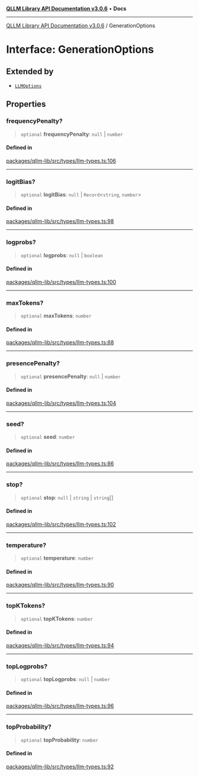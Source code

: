 [**QLLM Library API Documentation v3.0.6**](../README.md) • **Docs**

---

[QLLM Library API Documentation v3.0.6](../globals.md) / GenerationOptions

# Interface: GenerationOptions

## Extended by

- [`LLMOptions`](LLMOptions.md)

## Properties

### frequencyPenalty?

> `optional` **frequencyPenalty**: `null` \| `number`

#### Defined in

[packages/qllm-lib/src/types/llm-types.ts:106](https://github.com/quantalogic/qllm/blob/b15a3aa4af263bce36ea091a0f29bf1255b95497/packages/qllm-lib/src/types/llm-types.ts#L106)

---

### logitBias?

> `optional` **logitBias**: `null` \| `Record`\<`string`, `number`\>

#### Defined in

[packages/qllm-lib/src/types/llm-types.ts:98](https://github.com/quantalogic/qllm/blob/b15a3aa4af263bce36ea091a0f29bf1255b95497/packages/qllm-lib/src/types/llm-types.ts#L98)

---

### logprobs?

> `optional` **logprobs**: `null` \| `boolean`

#### Defined in

[packages/qllm-lib/src/types/llm-types.ts:100](https://github.com/quantalogic/qllm/blob/b15a3aa4af263bce36ea091a0f29bf1255b95497/packages/qllm-lib/src/types/llm-types.ts#L100)

---

### maxTokens?

> `optional` **maxTokens**: `number`

#### Defined in

[packages/qllm-lib/src/types/llm-types.ts:88](https://github.com/quantalogic/qllm/blob/b15a3aa4af263bce36ea091a0f29bf1255b95497/packages/qllm-lib/src/types/llm-types.ts#L88)

---

### presencePenalty?

> `optional` **presencePenalty**: `null` \| `number`

#### Defined in

[packages/qllm-lib/src/types/llm-types.ts:104](https://github.com/quantalogic/qllm/blob/b15a3aa4af263bce36ea091a0f29bf1255b95497/packages/qllm-lib/src/types/llm-types.ts#L104)

---

### seed?

> `optional` **seed**: `number`

#### Defined in

[packages/qllm-lib/src/types/llm-types.ts:86](https://github.com/quantalogic/qllm/blob/b15a3aa4af263bce36ea091a0f29bf1255b95497/packages/qllm-lib/src/types/llm-types.ts#L86)

---

### stop?

> `optional` **stop**: `null` \| `string` \| `string`[]

#### Defined in

[packages/qllm-lib/src/types/llm-types.ts:102](https://github.com/quantalogic/qllm/blob/b15a3aa4af263bce36ea091a0f29bf1255b95497/packages/qllm-lib/src/types/llm-types.ts#L102)

---

### temperature?

> `optional` **temperature**: `number`

#### Defined in

[packages/qllm-lib/src/types/llm-types.ts:90](https://github.com/quantalogic/qllm/blob/b15a3aa4af263bce36ea091a0f29bf1255b95497/packages/qllm-lib/src/types/llm-types.ts#L90)

---

### topKTokens?

> `optional` **topKTokens**: `number`

#### Defined in

[packages/qllm-lib/src/types/llm-types.ts:94](https://github.com/quantalogic/qllm/blob/b15a3aa4af263bce36ea091a0f29bf1255b95497/packages/qllm-lib/src/types/llm-types.ts#L94)

---

### topLogprobs?

> `optional` **topLogprobs**: `null` \| `number`

#### Defined in

[packages/qllm-lib/src/types/llm-types.ts:96](https://github.com/quantalogic/qllm/blob/b15a3aa4af263bce36ea091a0f29bf1255b95497/packages/qllm-lib/src/types/llm-types.ts#L96)

---

### topProbability?

> `optional` **topProbability**: `number`

#### Defined in

[packages/qllm-lib/src/types/llm-types.ts:92](https://github.com/quantalogic/qllm/blob/b15a3aa4af263bce36ea091a0f29bf1255b95497/packages/qllm-lib/src/types/llm-types.ts#L92)

